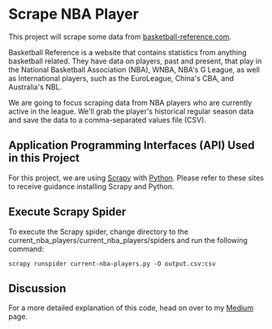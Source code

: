 # Scrape NBA Player

This project will scrape some data from [basketball-reference.com](https://www.basketball-reference.com).

Basketball Reference is a website that contains statistics from anything basketball related.  They have data on players, past and present, that play in the National Basketball Association (NBA), WNBA, NBA's G League, as well as International players, such as the EuroLeague, China's CBA, and Australia's NBL.

We are going to focus scraping data from NBA players who are currently active in the league. We'll grab the player's historical regular season data and save the data to a comma-separated values file (CSV).

## Application Programming Interfaces (API) Used in this Project

For this project, we are using [Scrapy](https://scrapy.org) with [Python](https://www.python.org). Please refer to these sites to receive guidance installing Scrapy and Python.

## Execute Scrapy Spider

To execute the Scrapy spider, change directory to the current_nba_players/current_nba_players/spiders and run the following command:

    scrapy runspider current-nba-players.py -O output.csv:csv

## Discussion

For a more detailed explanation of this code, head on over to my [Medium](https://medium.com/@tony.n.fong/scraping-nba-player-statistics-using-scrapy-ac01e91cfe43) page.
